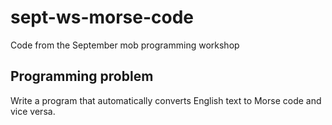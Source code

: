 # sept-ws-morse-code

Code from the September mob programming workshop

## Programming problem

Write a program that automatically converts English text to Morse code and vice versa.
